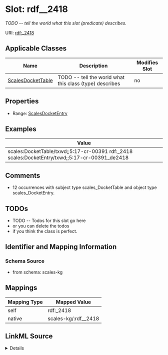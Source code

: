 

# Slot: rdf__2418


_TODO -- tell the world what this slot (predicate) describes._





URI: [rdf:_2418](http://www.w3.org/1999/02/22-rdf-syntax-ns#_2418)



<!-- no inheritance hierarchy -->





## Applicable Classes

| Name | Description | Modifies Slot |
| --- | --- | --- |
| [ScalesDocketTable](../classes/ScalesDocketTable.md) | TODO -- tell the world what this class (type) describes |  no  |







## Properties

* Range: [ScalesDocketEntry](../classes/ScalesDocketEntry.md)






## Examples

| Value |
| --- |
| scales:DocketTable/txwd;;5:17-cr-00391 rdf:_2418 scales:DocketEntry/txwd;;5:17-cr-00391_de2418 |

## Comments

* 12 occurrences with subject type scales_DocketTable and object type scales_DocketEntry.

## TODOs

* TODO -- Todos for this slot go here
* or you can delete the todos
* if you think the class is perfect.

## Identifier and Mapping Information







### Schema Source


* from schema: scales-kg




## Mappings

| Mapping Type | Mapped Value |
| ---  | ---  |
| self | rdf:_2418 |
| native | scales-kg/:rdf__2418 |




## LinkML Source

<details>
```yaml
name: rdf__2418
description: TODO -- tell the world what this slot (predicate) describes.
todos:
- TODO -- Todos for this slot go here
- or you can delete the todos
- if you think the class is perfect.
comments:
- 12 occurrences with subject type scales_DocketTable and object type scales_DocketEntry.
examples:
- value: scales:DocketTable/txwd;;5:17-cr-00391 rdf:_2418 scales:DocketEntry/txwd;;5:17-cr-00391_de2418
from_schema: scales-kg
rank: 1000
slot_uri: rdf:_2418
alias: rdf__2418
domain_of:
- scales_DocketTable
range: scales_DocketEntry

```
</details>